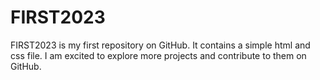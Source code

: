 # FIRST2023
FIRST2023 is my first repository on GitHub. It contains a simple html and css file. I am excited to explore more projects and contribute to them on GitHub.
